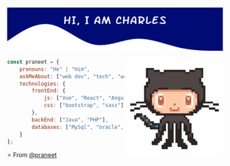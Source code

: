 ![head.png](https://raw.githubusercontent.com/iCharlesZ/FigureBed/master/img/readme-top.png)


<img align='right' src="https://raw.githubusercontent.com/iCharlesZ/FigureBed/master/img/octocat.gif" width="230">

```javascript
const praneet = {
    pronouns: "He" | "Him",
    askMeAbout: ["web dev", "tech", "web3"],
    technologies: {
        frontEnd: {
            js: ["Vue", "React", "Angular"],
            css: ["bootstrap", "sass"]
        },
        backEnd: ["Java", "PHP"],
        databases: ["MySql", "oracle","azure"],
    }
};
```


⭐️ From [@praneet](https://github.com/PraneetBose)
